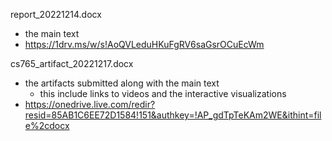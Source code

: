 report_20221214.docx
- the main text
- https://1drv.ms/w/s!AoQVLeduHKuFgRV6saGsrOCuEcWm

cs765_artifact_20221217.docx
- the artifacts submitted along with the main text
  - this include links to videos and the interactive visualizations
- https://onedrive.live.com/redir?resid=85AB1C6EE72D1584!151&authkey=!AP_gdTpTeKAm2WE&ithint=file%2cdocx
